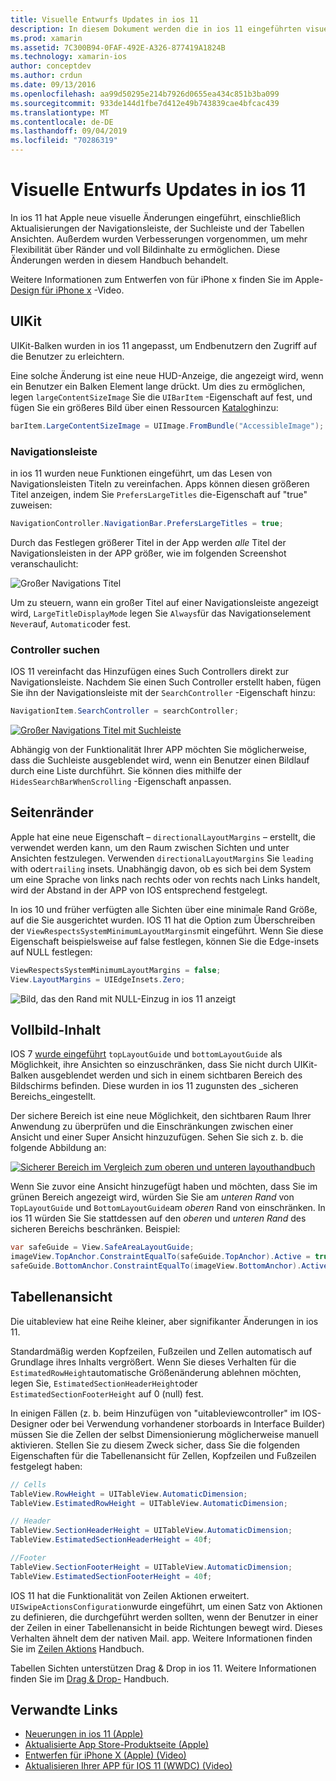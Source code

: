 ```yaml
---
title: Visuelle Entwurfs Updates in ios 11
description: In diesem Dokument werden die in ios 11 eingeführten visuellen Design Updates beschrieben. Es werden Änderungen an Navigationsleisten, Such Controllern, Rändern, voll Bildinhalten und Tabellen Ansichten erläutert.
ms.prod: xamarin
ms.assetid: 7C300B94-0FAF-492E-A326-877419A1824B
ms.technology: xamarin-ios
author: conceptdev
ms.author: crdun
ms.date: 09/13/2016
ms.openlocfilehash: aa99d50295e214b7926d0655ea434c851b3ba099
ms.sourcegitcommit: 933de144d1fbe7d412e49b743839cae4bfcac439
ms.translationtype: MT
ms.contentlocale: de-DE
ms.lasthandoff: 09/04/2019
ms.locfileid: "70286319"
---
```

# <a name="visual-design-updates-in-ios-11"></a>Visuelle Entwurfs Updates in ios 11

In ios 11 hat Apple neue visuelle Änderungen eingeführt, einschließlich Aktualisierungen der Navigationsleiste, der Suchleiste und der Tabellen Ansichten. Außerdem wurden Verbesserungen vorgenommen, um mehr Flexibilität über Ränder und voll Bildinhalte zu ermöglichen. Diese Änderungen werden in diesem Handbuch behandelt. 

Weitere Informationen zum Entwerfen von für iPhone x finden Sie im Apple- [Design für iPhone x](https://developer.apple.com/videos/play/fall2017/801/) -Video.

## <a name="uikit"></a>UIKit

UIKit-Balken wurden in ios 11 angepasst, um Endbenutzern den Zugriff auf die Benutzer zu erleichtern.

Eine solche Änderung ist eine neue HUD-Anzeige, die angezeigt wird, wenn ein Benutzer ein Balken Element lange drückt. Um dies zu ermöglichen, legen `largeContentSizeImage` Sie die `UIBarItem` -Eigenschaft auf fest, und fügen Sie ein größeres Bild über einen Ressourcen [Katalog](~/ios/app-fundamentals/images-icons/displaying-an-image.md)hinzu:

```csharp
barItem.LargeContentSizeImage = UIImage.FromBundle("AccessibleImage");
```

### <a name="navigation-bar"></a>Navigationsleiste
in ios 11 wurden neue Funktionen eingeführt, um das Lesen von Navigationsleisten Titeln zu vereinfachen. Apps können diesen größeren Titel anzeigen, indem Sie `PrefersLargeTitles` die-Eigenschaft auf "true" zuweisen:

```csharp
NavigationController.NavigationBar.PrefersLargeTitles = true;
```

Durch das Festlegen größerer Titel in der App werden _alle_ Titel der Navigationsleisten in der APP größer, wie im folgenden Screenshot veranschaulicht:

![Großer Navigations Titel](visual-design-images/image7.png)

Um zu steuern, wann ein großer Titel auf einer Navigationsleiste angezeigt wird, `LargeTitleDisplayMode` legen Sie `Always`für das Navigationselement `Never`auf, `Automatic`oder fest.

### <a name="search-controller"></a>Controller suchen

IOS 11 vereinfacht das Hinzufügen eines Such Controllers direkt zur Navigationsleiste. Nachdem Sie einen Such Controller erstellt haben, fügen Sie ihn der Navigationsleiste mit der `SearchController` -Eigenschaft hinzu:

```csharp
NavigationItem.SearchController = searchController;
```

[![Großer Navigations Titel mit Suchleiste](visual-design-images/image8-sml.png)](visual-design-images/image8-sml.png#lightbox)

Abhängig von der Funktionalität Ihrer APP möchten Sie möglicherweise, dass die Suchleiste ausgeblendet wird, wenn ein Benutzer einen Bildlauf durch eine Liste durchführt. Sie können dies mithilfe der `HidesSearchBarWhenScrolling` -Eigenschaft anpassen.

## <a name="margins"></a>Seitenränder

Apple hat eine neue Eigenschaft – `directionalLayoutMargins` – erstellt, die verwendet werden kann, um den Raum zwischen Sichten und unter Ansichten festzulegen. Verwenden `directionalLayoutMargins` Sie `leading` with oder`trailing` insets. Unabhängig davon, ob es sich bei dem System um eine Sprache von links nach rechts oder von rechts nach Links handelt, wird der Abstand in der APP von IOS entsprechend festgelegt.

In ios 10 und früher verfügten alle Sichten über eine minimale Rand Größe, auf die Sie ausgerichtet wurden. IOS 11 hat die Option zum Überschreiben der `ViewRespectsSystemMinimumLayoutMargins`mit eingeführt. Wenn Sie diese Eigenschaft beispielsweise auf false festlegen, können Sie die Edge-insets auf NULL festlegen:

```csharp
ViewRespectsSystemMinimumLayoutMargins = false;
View.LayoutMargins = UIEdgeInsets.Zero;
```

![Bild, das den Rand mit NULL-Einzug in ios 11 anzeigt](visual-design-images/image9.png)

<a name="fullscreen" />

## <a name="full-screen-content"></a>Vollbild-Inhalt

IOS 7 [wurde eingeführt](~/ios/platform/introduction-to-ios7/ios7-ui.md#fullscreen) `topLayoutGuide` und `bottomLayoutGuide` als Möglichkeit, ihre Ansichten so einzuschränken, dass Sie nicht durch UIKit-Balken ausgeblendet werden und sich in einem sichtbaren Bereich des Bildschirms befinden. Diese wurden in ios 11 zugunsten des _sicheren Bereichs_eingestellt.

Der sichere Bereich ist eine neue Möglichkeit, den sichtbaren Raum Ihrer Anwendung zu überprüfen und die Einschränkungen zwischen einer Ansicht und einer Super Ansicht hinzuzufügen. Sehen Sie sich z. b. die folgende Abbildung an:

[![Sicherer Bereich im Vergleich zum oberen und unteren layouthandbuch](visual-design-images/image10-sml.png)](visual-design-images/image10.png#lightbox)

Wenn Sie zuvor eine Ansicht hinzugefügt haben und möchten, dass Sie im grünen Bereich angezeigt wird, würden Sie Sie am _unteren Rand_ von `TopLayoutGuide` und `BottomLayoutGuide`am _oberen_ Rand von einschränken. In ios 11 würden Sie Sie stattdessen auf den _oberen_ und _unteren Rand_ des sicheren Bereichs beschränken. Beispiel:

```csharp
var safeGuide = View.SafeAreaLayoutGuide;
imageView.TopAnchor.ConstraintEqualTo(safeGuide.TopAnchor).Active = true;
safeGuide.BottomAnchor.ConstraintEqualTo(imageView.BottomAnchor).Active = true;
```

## <a name="table-view"></a>Tabellenansicht

Die uitableview hat eine Reihe kleiner, aber signifikanter Änderungen in ios 11.

Standardmäßig werden Kopfzeilen, Fußzeilen und Zellen automatisch auf Grundlage ihres Inhalts vergrößert. Wenn Sie dieses Verhalten für die `EstimatedRowHeight`automatische Größenänderung ablehnen möchten, legen Sie, `EstimatedSectionHeaderHeight`oder `EstimatedSectionFooterHeight` auf 0 (null) fest.

In einigen Fällen (z. b. beim Hinzufügen von "uitableviewcontroller" im IOS-Designer oder bei Verwendung vorhandener storboards in Interface Builder) müssen Sie die Zellen der selbst Dimensionierung möglicherweise manuell aktivieren. Stellen Sie zu diesem Zweck sicher, dass Sie die folgenden Eigenschaften für die Tabellenansicht für Zellen, Kopfzeilen und Fußzeilen festgelegt haben:

```csharp
// Cells
TableView.RowHeight = UITableView.AutomaticDimension;
TableView.EstimatedRowHeight = UITableView.AutomaticDimension;

// Header
TableView.SectionHeaderHeight = UITableView.AutomaticDimension;
TableView.EstimatedSectionHeaderHeight = 40f;

//Footer
TableView.SectionFooterHeight = UITableView.AutomaticDimension;
TableView.EstimatedSectionFooterHeight = 40f;

```

IOS 11 hat die Funktionalität von Zeilen Aktionen erweitert. `UISwipeActionsConfiguration`wurde eingeführt, um einen Satz von Aktionen zu definieren, die durchgeführt werden sollten, wenn der Benutzer in einer der Zeilen in einer Tabellenansicht in beide Richtungen bewegt wird. Dieses Verhalten ähnelt dem der nativen Mail. app. Weitere Informationen finden Sie im [Zeilen Aktions](~/ios/user-interface/controls/tables/row-action.md) Handbuch.

Tabellen Sichten unterstützen Drag & Drop in ios 11. Weitere Informationen finden Sie im [Drag & Drop-](~/ios/platform/introduction-to-ios11/drag-and-drop.md#uitableview) Handbuch.


## <a name="related-links"></a>Verwandte Links

- [Neuerungen in ios 11 (Apple)](https://developer.apple.com/ios/)
- [Aktualisierte App Store-Produktseite (Apple)](https://developer.apple.com/app-store/product-page/)
- [Entwerfen für iPhone X (Apple) (Video)](https://developer.apple.com/videos/play/fall2017/801/)
- [Aktualisieren Ihrer APP für IOS 11 (WWDC) (Video)](https://developer.apple.com/videos/play/wwdc2017/204/)

